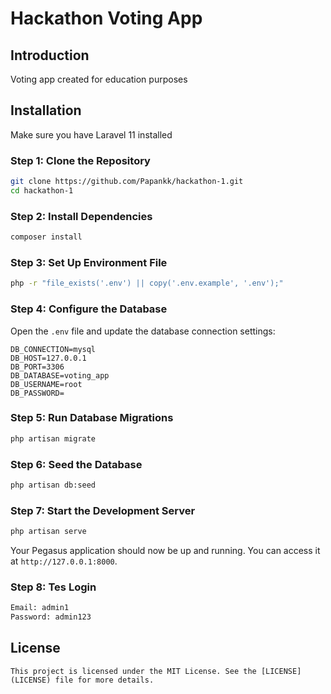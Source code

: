 # Hackathon Voting App

## Introduction

Voting app created for education purposes

## Installation

Make sure you have Laravel 11 installed

### Step 1: Clone the Repository

```bash
git clone https://github.com/Papankk/hackathon-1.git
cd hackathon-1
```

### Step 2: Install Dependencies

```bash
composer install
```

### Step 3: Set Up Environment File

```bash
php -r "file_exists('.env') || copy('.env.example', '.env');"
```

### Step 4: Configure the Database

Open the `.env` file and update the database connection settings:

```dotenv
DB_CONNECTION=mysql
DB_HOST=127.0.0.1
DB_PORT=3306
DB_DATABASE=voting_app
DB_USERNAME=root
DB_PASSWORD=
```

### Step 5: Run Database Migrations

```bash
php artisan migrate
```

### Step 6: Seed the Database

```bash
php artisan db:seed
```

### Step 7: Start the Development Server

```bash
php artisan serve
```

Your Pegasus application should now be up and running. You can access it at `http://127.0.0.1:8000`.

### Step 8: Tes Login

```bash
Email: admin1
Password: admin123
```

## License
```This project is licensed under the MIT License. See the [LICENSE](LICENSE) file for more details.```


